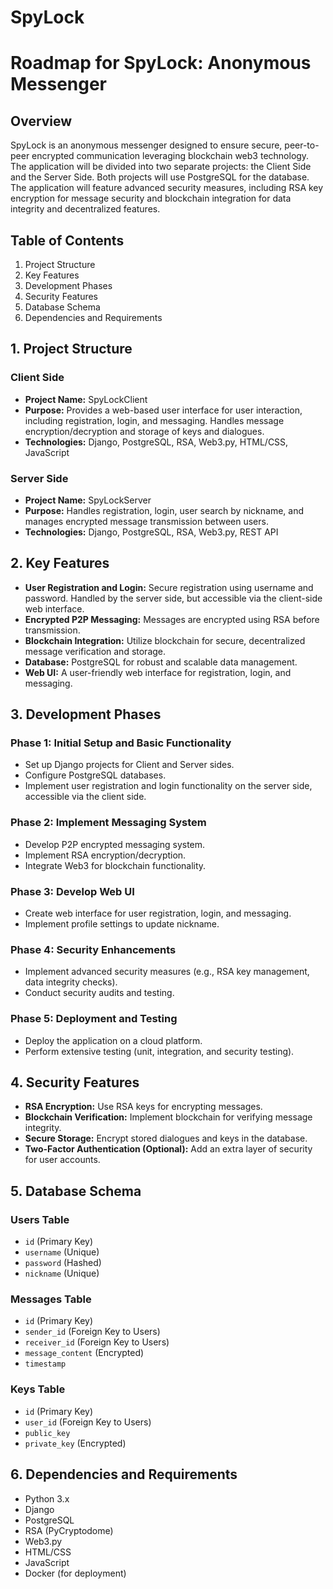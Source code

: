 # SpyLock
# Roadmap for SpyLock: Anonymous Messenger

## Overview
SpyLock is an anonymous messenger designed to ensure secure, peer-to-peer encrypted communication leveraging blockchain web3 technology. The application will be divided into two separate projects: the Client Side and the Server Side. Both projects will use PostgreSQL for the database. The application will feature advanced security measures, including RSA key encryption for message security and blockchain integration for data integrity and decentralized features.

## Table of Contents
1. Project Structure
2. Key Features
3. Development Phases
4. Security Features
5. Database Schema
6. Dependencies and Requirements

## 1. Project Structure

### Client Side
- **Project Name:** SpyLockClient
- **Purpose:** Provides a web-based user interface for user interaction, including registration, login, and messaging. Handles message encryption/decryption and storage of keys and dialogues.
- **Technologies:** Django, PostgreSQL, RSA, Web3.py, HTML/CSS, JavaScript

### Server Side
- **Project Name:** SpyLockServer
- **Purpose:** Handles registration, login, user search by nickname, and manages encrypted message transmission between users.
- **Technologies:** Django, PostgreSQL, RSA, Web3.py, REST API

## 2. Key Features
- **User Registration and Login:** Secure registration using username and password. Handled by the server side, but accessible via the client-side web interface.
- **Encrypted P2P Messaging:** Messages are encrypted using RSA before transmission.
- **Blockchain Integration:** Utilize blockchain for secure, decentralized message verification and storage.
- **Database:** PostgreSQL for robust and scalable data management.
- **Web UI:** A user-friendly web interface for registration, login, and messaging.

## 3. Development Phases

### Phase 1: Initial Setup and Basic Functionality
- Set up Django projects for Client and Server sides.
- Configure PostgreSQL databases.
- Implement user registration and login functionality on the server side, accessible via the client side.

### Phase 2: Implement Messaging System
- Develop P2P encrypted messaging system.
- Implement RSA encryption/decryption.
- Integrate Web3 for blockchain functionality.

### Phase 3: Develop Web UI
- Create web interface for user registration, login, and messaging.
- Implement profile settings to update nickname.

### Phase 4: Security Enhancements
- Implement advanced security measures (e.g., RSA key management, data integrity checks).
- Conduct security audits and testing.

### Phase 5: Deployment and Testing
- Deploy the application on a cloud platform.
- Perform extensive testing (unit, integration, and security testing).

## 4. Security Features
- **RSA Encryption:** Use RSA keys for encrypting messages.
- **Blockchain Verification:** Implement blockchain for verifying message integrity.
- **Secure Storage:** Encrypt stored dialogues and keys in the database.
- **Two-Factor Authentication (Optional):** Add an extra layer of security for user accounts.

## 5. Database Schema

### Users Table
- `id` (Primary Key)
- `username` (Unique)
- `password` (Hashed)
- `nickname` (Unique)

### Messages Table
- `id` (Primary Key)
- `sender_id` (Foreign Key to Users)
- `receiver_id` (Foreign Key to Users)
- `message_content` (Encrypted)
- `timestamp`

### Keys Table
- `id` (Primary Key)
- `user_id` (Foreign Key to Users)
- `public_key`
- `private_key` (Encrypted)

## 6. Dependencies and Requirements
- Python 3.x
- Django
- PostgreSQL
- RSA (PyCryptodome)
- Web3.py
- HTML/CSS
- JavaScript
- Docker (for deployment)
